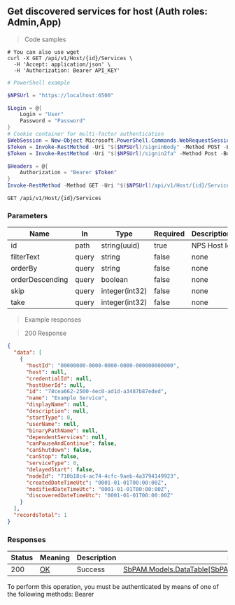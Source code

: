 
## Get discovered services for host (Auth roles: Admin,App)

<a id="opIdGetServicesAsync"></a>

> Code samples

```shell
# You can also use wget
curl -X GET /api/v1/Host/{id}/Services \
  -H 'Accept: application/json' \
  -H 'Authorization: Bearer API_KEY'

```

```powershell
# PowerShell example

$NPSUrl = "https://localhost:6500"

$Login = @{
    Login = "User"
    Password = "Password"
}
# Cookie container for multi-factor authentication
$WebSession = New-Object Microsoft.PowerShell.Commands.WebRequestSession
$Token = Invoke-RestMethod -Uri "$($NPSUrl)/signinBody" -Method POST -Body (ConvertTo-Json $Login) -WebSession $WebSession -ContentType "application/json"
$Token = Invoke-RestMethod -Uri "$($NPSUrl)/signin2fa" -Method Post -Body $MfaCode -Headers @{Authorization = "Bearer $Token"} -WebSession $WebSession -ContentType "application/json"

$Headers = @{
    Authorization = "Bearer $Token"
}
Invoke-RestMethod -Method GET -Uri "$($NPSUrl)/api/v1/Host/{id}/Services -Headers $Headers -ContentType "application/json"
```

`GET /api/v1/Host/{id}/Services`

<h3 id="get-discovered-services-for-host-(auth-roles:-admin,app)-parameters">Parameters</h3>

|Name|In|Type|Required|Description|
|---|---|---|---|---|
|id|path|string(uuid)|true|NPS Host Id|
|filterText|query|string|false|none|
|orderBy|query|string|false|none|
|orderDescending|query|boolean|false|none|
|skip|query|integer(int32)|false|none|
|take|query|integer(int32)|false|none|

> Example responses

> 200 Response

```json
{
  "data": [
    {
      "hostId": "00000000-0000-0000-0000-000000000000",
      "host": null,
      "credentialId": null,
      "hostUserId": null,
      "id": "78cea662-2500-4ec0-ad1d-a3487b87eded",
      "name": "Example Service",
      "displayName": null,
      "description": null,
      "startType": 0,
      "userName": null,
      "binaryPathName": null,
      "dependentServices": null,
      "canPauseAndContinue": false,
      "canShutdown": false,
      "canStop": false,
      "serviceType": 0,
      "delayedStart": false,
      "nodeId": "710b18c4-ac74-4cfc-9aeb-4a3794149923",
      "createdDateTimeUtc": "0001-01-01T00:00:00Z",
      "modifiedDateTimeUtc": "0001-01-01T00:00:00Z",
      "discoveredDateTimeUtc": "0001-01-01T00:00:00Z"
    }
  ],
  "recordsTotal": 1
}
```

<h3 id="get-discovered-services-for-host-(auth-roles:-admin,app)-responses">Responses</h3>

|Status|Meaning|Description|Schema|
|---|---|---|---|
|200|[OK](https://tools.ietf.org/html/rfc7231#section-6.3.1)|Success|[SbPAM.Models.DataTable[SbPAM.ActiveDirectory.Models.HostService]](../Models/sbpam.models.datatable_sbpam.activedirectory.models.hostservice.md)|

<aside class="warning">
To perform this operation, you must be authenticated by means of one of the following methods:
Bearer
</aside>


